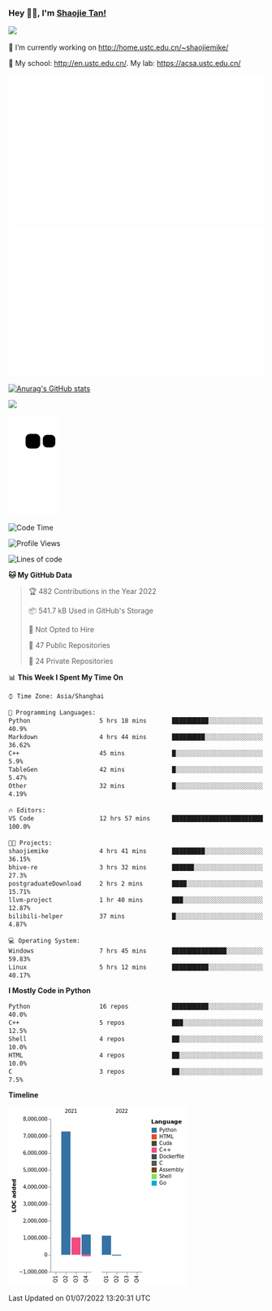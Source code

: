 

<!--
**Kirrito-k423/Kirrito-k423** is a ✨ _special_ ✨ repository because its `README.md` (this file) appears on your GitHub profile.

Here are some ideas to get you started:

- 🔭 I’m currently working on ...
- 🌱 I’m currently learning ...
- 👯 I’m looking to collaborate on ...
- 🤔 I’m looking for help with ...
- 💬 Ask me about ...
- 📫 How to reach me: ...
- 😄 Pronouns: ...
- ⚡ Fun fact: ...
-->
### Hey 👋🏽, I'm [Shaojie Tan!](http://home.ustc.edu.cn/~shaojiemike/about)

![](https://visitor-badge.glitch.me/badge?page_id=Kirrito-k423.Kirrito-k423)

🔭 I’m currently working on http://home.ustc.edu.cn/~shaojiemike/

👯 My school: http://en.ustc.edu.cn/. My lab: https://acsa.ustc.edu.cn/

![](https://github.com/Kirrito-k423/github-stats/blob/master/generated/overview.svg)
![](https://github.com/Kirrito-k423/github-stats/blob/master/generated/languages.svg)

[![Anurag's GitHub stats](https://github-readme-stats.vercel.app/api?username=Kirrito-k423&theme=flag-india&show_icons=true&hide=stars,prs,issues,contribs)](https://github.com/anuraghazra/github-readme-stats)

![](https://github-profile-summary-cards.vercel.app/api/cards/profile-details?username=Kirrito-k423&theme=vue)

![snake gif](https://github.com/Kirrito-k423/Kirrito-k423/blob/output/github-contribution-grid-snake.svg)

<!--START_SECTION:waka-->
![Code Time](http://img.shields.io/badge/Code%20Time-306%20hrs%2047%20mins-blue)

![Profile Views](http://img.shields.io/badge/Profile%20Views-0-blue)

![Lines of code](https://img.shields.io/badge/From%20Hello%20World%20I%27ve%20Written-10%20Million%20lines%20of%20code-blue)

**🐱 My GitHub Data** 

> 🏆 482 Contributions in the Year 2022
 > 
> 📦 541.7 kB Used in GitHub's Storage 
 > 
> 🚫 Not Opted to Hire
 > 
> 📜 47 Public Repositories 
 > 
> 🔑 24 Private Repositories  
 > 
📊 **This Week I Spent My Time On** 

```text
⌚︎ Time Zone: Asia/Shanghai

💬 Programming Languages: 
Python                   5 hrs 18 mins       ██████████░░░░░░░░░░░░░░░   40.9% 
Markdown                 4 hrs 44 mins       █████████░░░░░░░░░░░░░░░░   36.62% 
C++                      45 mins             █░░░░░░░░░░░░░░░░░░░░░░░░   5.9% 
TableGen                 42 mins             █░░░░░░░░░░░░░░░░░░░░░░░░   5.47% 
Other                    32 mins             █░░░░░░░░░░░░░░░░░░░░░░░░   4.19%

🔥 Editors: 
VS Code                  12 hrs 57 mins      █████████████████████████   100.0%

🐱‍💻 Projects: 
shaojiemike              4 hrs 41 mins       █████████░░░░░░░░░░░░░░░░   36.15% 
bhive-re                 3 hrs 32 mins       ██████░░░░░░░░░░░░░░░░░░░   27.3% 
postgraduateDownload     2 hrs 2 mins        ████░░░░░░░░░░░░░░░░░░░░░   15.71% 
llvm-project             1 hr 40 mins        ███░░░░░░░░░░░░░░░░░░░░░░   12.87% 
bilibili-helper          37 mins             █░░░░░░░░░░░░░░░░░░░░░░░░   4.87%

💻 Operating System: 
Windows                  7 hrs 45 mins       ███████████████░░░░░░░░░░   59.83% 
Linux                    5 hrs 12 mins       ██████████░░░░░░░░░░░░░░░   40.17%

```

**I Mostly Code in Python** 

```text
Python                   16 repos            ██████████░░░░░░░░░░░░░░░   40.0% 
C++                      5 repos             ███░░░░░░░░░░░░░░░░░░░░░░   12.5% 
Shell                    4 repos             ██░░░░░░░░░░░░░░░░░░░░░░░   10.0% 
HTML                     4 repos             ██░░░░░░░░░░░░░░░░░░░░░░░   10.0% 
C                        3 repos             ██░░░░░░░░░░░░░░░░░░░░░░░   7.5%

```


**Timeline**

![Chart not found](https://raw.githubusercontent.com/Kirrito-k423/Kirrito-k423/main/charts/bar_graph.png) 


 Last Updated on 01/07/2022 13:20:31 UTC
<!--END_SECTION:waka-->

